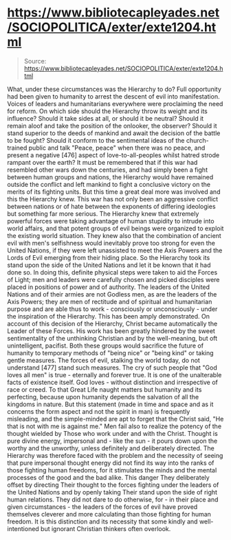 # https://www.bibliotecapleyades.net/SOCIOPOLITICA/exter/exte1204.html

> Source: https://www.bibliotecapleyades.net/SOCIOPOLITICA/exter/exte1204.html

What, under these circumstances was the Hierarchy to do? Full opportunity had been given to humanity to arrest the descent of evil into manifestation. Voices of leaders and humanitarians everywhere were proclaiming the need for reform. On which side should the Hierarchy throw its weight and its influence? Should it take sides at all, or should it be neutral? Should it remain aloof and take the position of the onlooker, the observer? Should it stand superior to the deeds of mankind and await the decision of the battle to be fought? Should it conform to the sentimental ideas of the church-trained public and talk "Peace, peace" when there was no peace, and present a negative [476] aspect of love-to-all-peoples whilst hatred strode rampant over the earth?
It must be remembered that if this war had resembled other wars down the centuries, and had simply been a fight between human groups and nations, the Hierarchy would have remained outside the conflict and left mankind to fight a conclusive victory on the merits of its fighting units. But this time a great deal more was involved and this the Hierarchy knew. This war has not only been an aggressive conflict between nations or of hate between the exponents of differing ideologies but something far more serious. The Hierarchy knew that extremely powerful forces were taking advantage of human stupidity to intrude into world affairs, and that potent groups of evil beings were organized to exploit the existing world situation. They knew also that the combination of ancient evil with men's selfishness would inevitably prove too strong for even the United Nations, if they were left unassisted to meet the Axis Powers and the Lords of Evil emerging from their hiding place. So the Hierarchy took its stand upon the side of the United Nations and let it be known that it had done so. In doing this, definite physical steps were taken to aid the Forces of Light; men and leaders were carefully chosen and picked disciples were placed in positions of power and of authority. The leaders of the United Nations and of their armies are not Godless men, as are the leaders of the Axis Powers; they are men of rectitude and of spiritual and humanitarian purpose and are able thus to work - consciously or unconsciously - under the inspiration of the Hierarchy. This has been amply demonstrated. On account of this decision of the Hierarchy, Christ became automatically the Leader of these Forces.
His work has been greatly hindered by the sweet sentimentality of the unthinking Christian and by the well-meaning, but oft unintelligent, pacifist. Both these groups would sacrifice the future of humanity to temporary methods of "being nice" or "being kind" or taking gentle measures. The forces of evil, stalking the world today, do not understand [477] stand such measures. The cry of such people that "God loves all men" is true - eternally and forever true. It is one of the unalterable facts of existence itself. God loves - without distinction and irrespective of race or creed. To that Great Life naught matters but humanity and its perfecting, because upon humanity depends the salvation of all the kingdoms in nature. But this statement (made in time and space and as it concerns the form aspect and not the spirit in man) is frequently misleading, and the simple-minded are apt to forget that the Christ said, "He that is not with me is against me."
Men fail also to realize the potency of the thought wielded by Those who work under and with the Christ. Thought is pure divine energy, impersonal and - like the sun - it pours down upon the worthy and the unworthy, unless definitely and deliberately directed. The Hierarchy was therefore faced with the problem and the necessity of seeing that pure impersonal thought energy did not find its way into the ranks of those fighting human freedoms, for it stimulates the minds and the mental processes of the good and the bad alike. This danger They deliberately offset by directing Their thought to the forces fighting under the leaders of the United Nations and by openly taking Their stand upon the side of right human relations. They did not dare to do otherwise, for - in their place and given circumstances - the leaders of the forces of evil have proved themselves cleverer and more calculating than those fighting for human freedom. It is this distinction and its necessity that some kindly and well-intentioned but ignorant Christian thinkers often overlook.
